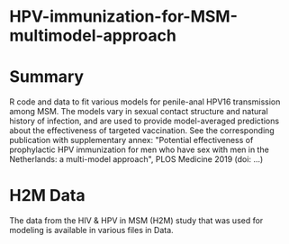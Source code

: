 # HPV-immunization-for-MSM-multimodel-approach

# Summary
R code and data to fit various models for penile-anal HPV16 transmission among MSM. The models vary in sexual contact structure and natural history of infection, and are used to provide model-averaged predictions about the effectiveness of targeted vaccination. See the corresponding publication with supplementary annex: "Potential effectiveness of prophylactic HPV immunization for men who have sex with men in the Netherlands: a multi-model approach", PLOS Medicine 2019 (doi: ...)

# H2M Data
The data from the HIV & HPV in MSM (H2M) study that was used for modeling is available in various files in Data.
